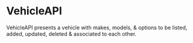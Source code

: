 # VehicleAPI

VehicleAPI presents a vehicle with makes, models, & options to be listed,
added, updated, deleted & associated to each other.
